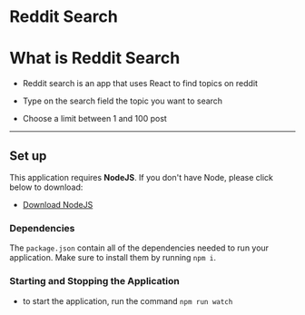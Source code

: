 # Reddit Search

# What is Reddit Search

- Reddit search is an app that uses React to find topics on reddit

- Type on the search field the topic you want to search

- Choose a limit between 1 and 100 post

_____

## Set up

This application requires **NodeJS**. If you don't have Node, please click below to download:

- [Download NodeJS](https://nodejs.org)

### Dependencies

The `package.json` contain all of the dependencies needed to run your application.
Make sure to install them by running `npm i`.

### Starting and Stopping the Application

- to start the application, run the command `npm run watch`